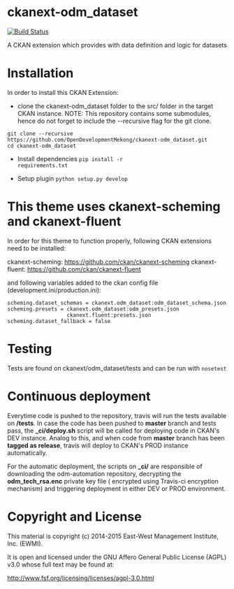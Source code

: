 ckanext-odm_dataset
=================

[![Build Status](https://travis-ci.org/OpenDevelopmentMekong/ckanext-odm_dataset.svg?branch=master)](https://travis-ci.org/OpenDevelopmentMekong/ckanext-odm_dataset)

A CKAN extension which provides with data definition and logic for datasets

# Installation

In order to install this CKAN Extension:

  * clone the ckanext-odm_dataset folder to the src/ folder in the target CKAN instance. NOTE: This repository contains some submodules, hence do not forget to include the --recursive flag for the git clone.

 ```
 git clone --recursive https://github.com/OpenDevelopmentMekong/ckanext-odm_dataset.git
 cd ckanext-odm_dataset
 ```

 * Install dependencies
 <code>pip install -r requirements.txt</code>

 * Setup plugin
 <code>python setup.py develop</code>

# This theme uses ckanext-scheming and ckanext-fluent

In order for this theme to function properly, following CKAN extensions need to be installed:

ckanext-scheming: https://github.com/ckan/ckanext-scheming
ckanext-fluent: https://github.com/ckan/ckanext-fluent

and following variables added to the ckan config file (development.ini/production.ini):

```
scheming.dataset_schemas = ckanext.odm_dataset:odm_dataset_schema.json
scheming.presets = ckanext.odm_dataset:odm_presets.json
                   ckanext.fluent:presets.json
scheming.dataset_fallback = false

```

# Testing

Tests are found on ckanext/odm_dataset/tests and can be run with ```nosetest```

# Continuous deployment

Everytime code is pushed to the repository, travis will run the tests available on **/tests**. In case the code has been pushed to **master** branch and tests pass, the **_ci/deploy.sh** script will be called for deploying code in CKAN's DEV instance. Analog to this, and when code from **master** branch has been **tagged as release**, travis will deploy to CKAN's PROD instance automatically.

For the automatic deployment, the scripts on **_ci/** are responsible of downloading the odm-automation repository, decrypting the **odm_tech_rsa.enc** private key file ( encrypted using Travis-ci encryption mechanism) and triggering deployment in either DEV or PROD environment.

# Copyright and License

This material is copyright (c) 2014-2015 East-West Management Institute, Inc. (EWMI).

It is open and licensed under the GNU Affero General Public License (AGPL) v3.0 whose full text may be found at:

http://www.fsf.org/licensing/licenses/agpl-3.0.html
